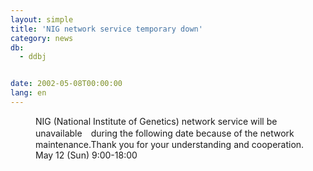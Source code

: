 ```yaml
---
layout: simple
title: 'NIG network service temporary down'
category: news
db:
  - ddbj


date: 2002-05-08T00:00:00
lang: en
---
```


<dd>NIG (National Institute of Genetics) network service will be unavailable　during the following date because of the network maintenance.Thank you for your understanding and cooperation.<br>
<dd>May 12 (Sun) 9:00-18:00</dd>
</dd>
